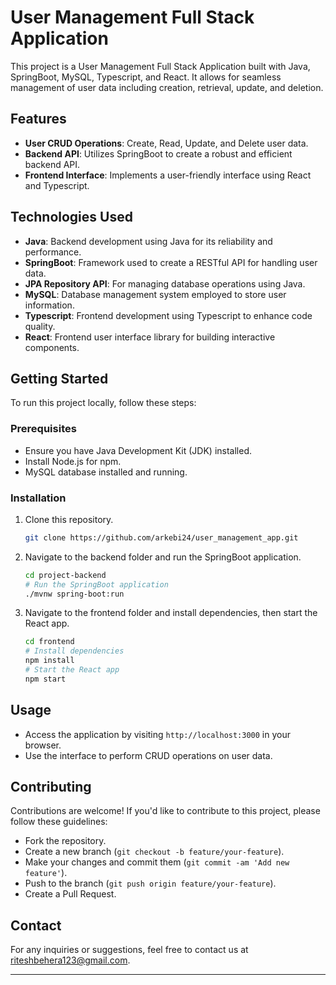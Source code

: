 # User Management Full Stack Application

This project is a User Management Full Stack Application built with Java, SpringBoot, MySQL, Typescript, and React. It allows for seamless management of user data including creation, retrieval, update, and deletion.

## Features

- **User CRUD Operations**: Create, Read, Update, and Delete user data.
- **Backend API**: Utilizes SpringBoot to create a robust and efficient backend API.
- **Frontend Interface**: Implements a user-friendly interface using React and Typescript.

## Technologies Used

- **Java**: Backend development using Java for its reliability and performance.
- **SpringBoot**: Framework used to create a RESTful API for handling user data.
- **JPA Repository API**: For managing database operations using Java.
- **MySQL**: Database management system employed to store user information.
- **Typescript**: Frontend development using Typescript to enhance code quality.
- **React**: Frontend user interface library for building interactive components.

## Getting Started

To run this project locally, follow these steps:

### Prerequisites

- Ensure you have Java Development Kit (JDK) installed.
- Install Node.js for npm.
- MySQL database installed and running.

### Installation

1. Clone this repository.
   ```bash
   git clone https://github.com/arkebi24/user_management_app.git
   ```
2. Navigate to the backend folder and run the SpringBoot application.
   ```bash
   cd project-backend
   # Run the SpringBoot application
   ./mvnw spring-boot:run
   ```
3. Navigate to the frontend folder and install dependencies, then start the React app.
   ```bash
   cd frontend
   # Install dependencies
   npm install
   # Start the React app
   npm start
   ```

## Usage

- Access the application by visiting `http://localhost:3000` in your browser.
- Use the interface to perform CRUD operations on user data.

## Contributing

Contributions are welcome! If you'd like to contribute to this project, please follow these guidelines:
- Fork the repository.
- Create a new branch (`git checkout -b feature/your-feature`).
- Make your changes and commit them (`git commit -am 'Add new feature'`).
- Push to the branch (`git push origin feature/your-feature`).
- Create a Pull Request.

## Contact

For any inquiries or suggestions, feel free to contact us at [riteshbehera123@gmail.com](mailto:riteshbehera123@gmail.com).

---